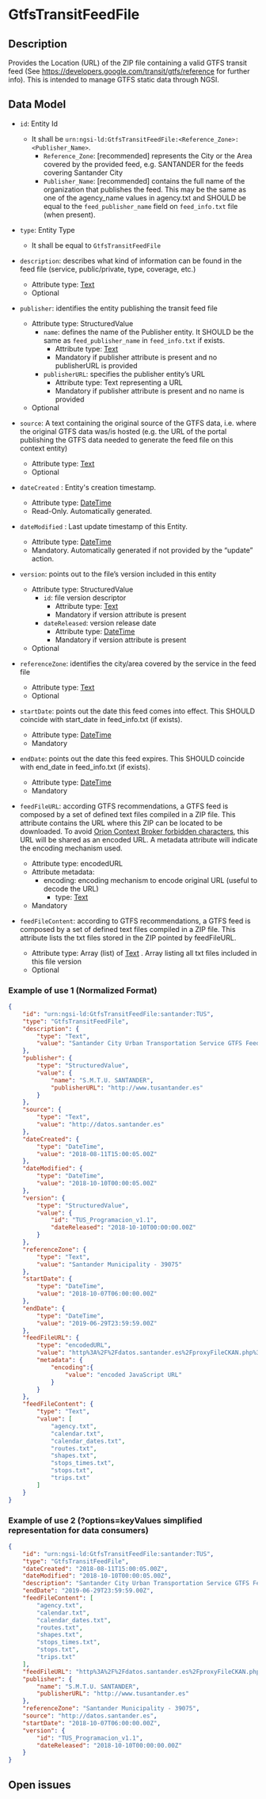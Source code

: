 # GtfsTransitFeedFile

## Description

Provides the Location (URL) of the ZIP file containing a valid GTFS transit feed (See https://developers.google.com/transit/gtfs/reference for further info). This is intended to manage GTFS static data through NGSI.

## Data Model

+ `id`: Entity Id
    + It shall be `urn:ngsi-ld:GtfsTransitFeedFile:<Reference_Zone>:<Publisher_Name>`.
    	+ `Reference_Zone`: [recommended] represents the City or the Area covered by the provided feed, e.g. SANTANDER for the feeds covering Santander City
		+ `Publisher_Name`: [recommended] contains the full name of the organization that publishes the feed. This may be the same as one of the agency_name values in agency.txt and SHOULD be equal to the `feed_publisher_name` field on `feed_info.txt` file (when present).

+ `type`: Entity Type 
    + It shall be equal to `GtfsTransitFeedFile`

+ `description`: describes what kind of information can be found in the feed file (service, public/private, type, coverage, etc.)
	+ Attribute type: [Text](https://schema.org/Text)
	+ Optional

+ `publisher`: identifies the entity publishing the transit feed file
	+ Attribute type: StructuredValue
		+ `name`: defines the name of the Publisher entity. It SHOULD be the same as `feed_publisher_name` in `feed_info.txt` if exists.
			+ Attribute type: [Text](https://schema.org/Text)
			+ Mandatory if publisher attribute is present and no publisherURL is provided
		+ `publisherURL`: specifies the publisher entity’s URL
			+ Attribute type: Text representing a URL
			+ Mandatory if publisher attribute is present and no name is provided
	+ Optional

+ `source`: A text containing the original source of the GTFS data, i.e. where the original GTFS data was/is hosted (e.g. the URL of the portal publishing the GTFS data needed to generate the feed file on this context entity)
	+ Attribute type: [Text](https://schema.org/Text)
	+ Optional

+ `dateCreated` : Entity's creation timestamp.
    + Attribute type: [DateTime](https://schema.org/DateTime)
    + Read-Only. Automatically generated.

+ `dateModified` : Last update timestamp of this Entity.
    + Attribute type: [DateTime](https://schema.org/DateTime)
    + Mandatory. Automatically generated if not provided by the “update” action.

+ `version`: points out to the file’s version included in this entity
	+ Attribute type: StructuredValue
		+ `id`: file version descriptor
			+ Attribute type: [Text](https://schema.org/Text)
			+ Mandatory if version attribute is present
		+ `dateReleased`: version release date
			+ Attribute type: [DateTime](https://schema.org/DateTime)
			+ Mandatory if version attribute is present
	+ Optional

+ `referenceZone`: identifies the city/area covered by the service in the feed file
	+ Attribute type: [Text](https://schema.org/Text)
	+ Optional

+ `startDate`: points out the date this feed comes into effect. This SHOULD coincide with start_date in feed_info.txt (if exists).
	+ Attribute type: [DateTime](https://schema.org/DateTime)
	+ Mandatory

+ `endDate`: points out the date this feed expires. This SHOULD coincide with end_date in feed_info.txt (if exists).
	+ Attribute type: [DateTime](https://schema.org/DateTime)
	+ Mandatory

+ `feedFileURL`: according GTFS recommendations, a GTFS feed is composed by a set of defined text files compiled in a ZIP file. This attribute contains the URL where this ZIP can be located to be downloaded. To avoid [Orion Context Broker forbidden characters](https://fiware-orion.readthedocs.io/en/master/user/forbidden_characters/index.html), this URL will be shared as an encoded URL. A metadata attribute will indicate the encoding mechanism used.
	+ Attribute type: encodedURL
	+ Attribute metadata:
		+ encoding: encoding mechanism to encode original URL (useful to decode the URL) 
			+ type: [Text](https://schema.org/Text)  
	+ Mandatory

+ `feedFileContent`: according to GTFS recommendations, a GTFS feed is composed by a set of defined text files compiled in a ZIP file. This attribute lists the txt files stored in the ZIP pointed by feedFileURL.
	+ Attribute type: Array (list) of [Text](https://schema.org/Text) . Array listing all txt files included in this file version
	+ Optional



### Example of use 1 (Normalized Format)

```json
{
	"id": "urn:ngsi-ld:GtfsTransitFeedFile:santander:TUS",
	"type": "GtfsTransitFeedFile",
	"description": {
		"type": "Text",
		"value": "Santander City Urban Transportation Service GTFS Feed File"
	},
	"publisher": {
		"type": "StructuredValue",
		"value": {
			"name": "S.M.T.U. SANTANDER",
			"publisherURL": "http://www.tusantander.es"
		}
	},
	"source": {
		"type": "Text",
		"value": "http://datos.santander.es"
	},
	"dateCreated": {
		"type": "DateTime",
		"value": "2018-08-11T15:00:05.00Z"
	},
	"dateModified": {
		"type": "DateTime",
		"value": "2018-10-10T00:00:05.00Z"
	},
	"version": {
		"type": "StructuredValue",
		"value": {
			"id": "TUS_Programacion_v1.1",
			"dateReleased": "2018-10-10T00:00:00.00Z"
		}
	},
	"referenceZone": {
		"type": "Text",
		"value": "Santander Municipality - 39075"
	},
	"startDate": {
		"type": "DateTime",
		"value": "2018-10-07T06:00:00.00Z"
	},
	"endDate": {
		"type": "DateTime",
		"value": "2019-06-29T23:59:59.00Z"
	},
	"feedFileURL": {
		"type": "encodedURL",
		"value": "http%3A%2F%2Fdatos.santander.es%2FproxyFileCKAN.php%3Fdataset%3D415f8091-64a1-4988-bec1-5117b93a68c5%26resource%3D92f4a4e9-6132-4666-b673-aee4524dee3e%26file%3Dprogramaciongtfs.zip",
		"metadata": {
			"encoding":{
				"value": "encoded JavaScript URL"
			}
		}
	},
	"feedFileContent": {
		"type": "Text",
		"value": [
			"agency.txt",
			"calendar.txt",
			"calendar_dates.txt",
			"routes.txt",
			"shapes.txt",
			"stops_times.txt",
			"stops.txt",
			"trips.txt"
		]
	}
}
```

### Example of use 2  (?options=keyValues simplified representation for data consumers)
```json
{
    "id": "urn:ngsi-ld:GtfsTransitFeedFile:santander:TUS",
    "type": "GtfsTransitFeedFile",
    "dateCreated": "2018-08-11T15:00:05.00Z",
    "dateModified": "2018-10-10T00:00:05.00Z",
    "description": "Santander City Urban Transportation Service GTFS Feed File",
    "endDate": "2019-06-29T23:59:59.00Z",
    "feedFileContent": [
        "agency.txt",
        "calendar.txt",
        "calendar_dates.txt",
        "routes.txt",
        "shapes.txt",
        "stops_times.txt",
        "stops.txt",
        "trips.txt"
    ],
    "feedFileURL": "http%3A%2F%2Fdatos.santander.es%2FproxyFileCKAN.php%3Fdataset%3D415f8091-64a1-4988-bec1-5117b93a68c5%26resource%3D92f4a4e9-6132-4666-b673-aee4524dee3e%26file%3Dprogramaciongtfs.zip",
    "publisher": {
        "name": "S.M.T.U. SANTANDER",
        "publisherURL": "http://www.tusantander.es"
    },
    "referenceZone": "Santander Municipality - 39075",
    "source": "http://datos.santander.es",
    "startDate": "2018-10-07T06:00:00.00Z",
    "version": {
        "id": "TUS_Programacion_v1.1",
        "dateReleased": "2018-10-10T00:00:00.00Z"
    }
}

```


## Open issues
